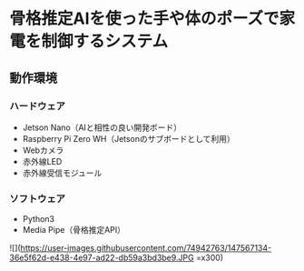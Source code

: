 # 骨格推定AIを使った手や体のポーズで家電を制御するシステム
## 動作環境
### ハードウェア
- Jetson Nano（AIと相性の良い開発ボード）
- Raspberry Pi Zero WH（Jetsonのサブボードとして利用）
- Webカメラ
- 赤外線LED
- 赤外線受信モジュール
### ソフトウェア
- Python3
- Media Pipe（骨格推定API）


![](https://user-images.githubusercontent.com/74942763/147567134-36e5f62d-e438-4e97-ad22-db59a3bd3be9.JPG =x300)
